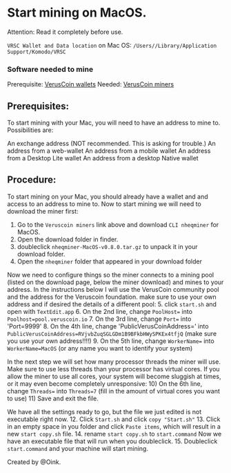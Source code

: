 # Start mining on MacOS.

Attention: Read it completely before use.

`VRSC Wallet and Data location` on Mac OS: `/Users//Library/Application Support/Komodo/VRSC`

### Software needed to mine
Prerequisite: [VerusCoin wallets](https://veruscoin.io/wallet.html)
Needed: [VerusCoin miners](https://veruscoin.io/getVRSC.html)

## Prerequisites:
To start mining with your Mac, you will need to have an address to mine to. Possibilities are:

An exchange address (NOT recommended. This is asking for trouble.)
An address from a web-wallet
An address from a mobile wallet
An address from a Desktop Lite wallet
An address from a desktop Native wallet
## Procedure:
To start mining on your Mac, you should already have a wallet and and access to an address to mine to. Now to start mining we will need to download the miner first:
  1. Go to the `Veruscoin miners` link above and download `CLI nheqminer` for MacOS.
  2. Open the download folder in finder.
  3. doubleclick `nheqminer-MacOS-v0.8.0.tar.gz` to unpack it in your download folder.
  4. Open the `nheqminer` folder that appeared in your download folder

Now we need to configure things so the miner connects to a mining pool (listed on the download page, below the miner download) and mines to your address. In the instructions below I will use the VerusCoin community pool and the address for the Veruscoin foundation. make sure to use your own address and if desired the details of a different pool:
  5. click `start.sh` and open with `TextEdit.app`
  6. On the 2nd line, change `PoolHost=` into `Poolhost=pool.veruscoin.io`
  7. On the 3rd line, change `Port=` into 'Port=9999'
  8. On the 4th line, change 'PublicVerusCoinAddress=' into `PublicVerusCoinAddress=RVjvbZuqSGLGDm1B9BFkbHWySPKEx4tfjQ`
        (make sure you use your own address!!!!)
  9. On the 5th line, change `WorkerName=` into `WorkerName=MacOS` (or any name you want to identify your system)

In the next step we will set how many processor threads the miner will use. Make sure to use less threads than your processor has virtual cores. If you allow the miner to use all cores, your system will become sluggish at times, or it may even become completely unresponsive:
 10) On the 6th line, change `Threads=` into `Threads=7` (fill in the amount of virtual cores you want to use)
 11) Save and exit the file.

We have all the settings ready to go, but the file we just edited is not executable right now.
 12. Click `Start.sh` and click `copy "Start.sh"`
 13. Click in an empty space in you folder and click `Paste items`, which will result in a new `start copy.sh` file.
 14. rename `start copy.sh` to `start.command`
Now we have an executable file that will run when you doubleclick.
 15. Doubleclick `start.command` and your machine will start mining.

Created by @Oink.
